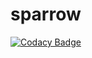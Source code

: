 # sparrow
[![Codacy Badge](https://api.codacy.com/project/badge/Grade/a6a0d538f7424fd7951585b1e157f169)](https://www.codacy.com/app/nnest/sparrow?utm_source=github.com&utm_medium=referral&utm_content=nnest/sparrow&utm_campaign=badger)